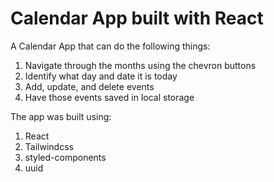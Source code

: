 # Calendar App built with React

A Calendar App that can do the following things:

1. Navigate through the months using the chevron buttons
2. Identify what day and date it is today
3. Add, update, and delete events
4. Have those events saved in local storage

The app was built using:

1. React
2. Tailwindcss
3. styled-components
4. uuid
